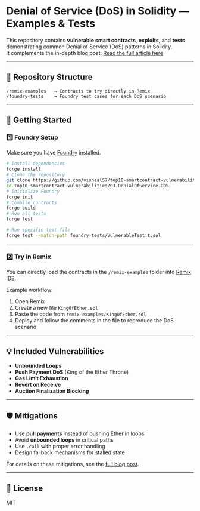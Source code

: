# Denial of Service (DoS) in Solidity — Examples & Tests

This repository contains **vulnerable smart contracts**, **exploits**, and **tests** demonstrating common Denial of Service (DoS) patterns in Solidity.  
It complements the in-depth blog post: [Read the full article here](https://medium.com/@vishhxyz/stopping-the-stop-outsmarting-dos-attacks-in-ethereum-smart-contracts-4945a1dfa73c)

---

## 📂 Repository Structure
```
/remix-examples   → Contracts to try directly in Remix  
/foundry-tests    → Foundry test cases for each DoS scenario  
```

---

## 🚀 Getting Started

### 1️⃣ Foundry Setup
Make sure you have [Foundry](https://book.getfoundry.sh/getting-started/installation) installed.

```bash
# Install dependencies
forge install
# Clone the repository
git clone https://github.com/vishaalS7/top10-smartcontract-vulnerabilities.git
cd top10-smartcontract-vulnerabilities/03-DenialOfService-DOS
# Initialize Foundry
forge init
# Compile contracts
forge build
# Run all tests
forge test

# Run specific test file
forge test --match-path foundry-tests/VulnerableTest.t.sol
```

---

### 2️⃣ Try in Remix
You can directly load the contracts in the `/remix-examples` folder into [Remix IDE](https://remix.ethereum.org/).

Example workflow:
1. Open Remix
2. Create a new file `KingOfEther.sol`
3. Paste the code from `remix-examples/KingOfEther.sol`
4. Deploy and follow the comments in the file to reproduce the DoS scenario

---

## 💡 Included Vulnerabilities

- **Unbounded Loops**
- **Push Payment DoS** (King of the Ether Throne)
- **Gas Limit Exhaustion**
- **Revert on Receive**
- **Auction Finalization Blocking**

---

## 🛡️ Mitigations
- Use **pull payments** instead of pushing Ether in loops
- Avoid **unbounded loops** in critical paths
- Use `.call` with proper error handling
- Design fallback mechanisms for stalled state

For details on these mitigations, see the [full blog post](https://medium.com/@vishhxyz/stopping-the-stop-outsmarting-dos-attacks-in-ethereum-smart-contracts-4945a1dfa73c).

---

## 📜 License
MIT
